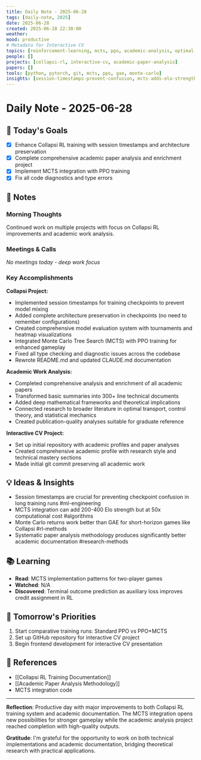 ```yaml
---
title: Daily Note - 2025-06-28
tags: [daily-note, 2025]
date: 2025-06-28
created: 2025-06-28 22:30:00
weather: 
mood: productive
# Metadata for Interactive CV
topics: [reinforcement-learning, mcts, ppo, academic-analysis, optimal-transport, control-theory, statistical-mechanics]
people: []
projects: [collapsi-rl, interactive-cv, academic-paper-analysis]
papers: []
tools: [python, pytorch, git, mcts, ppo, gae, monte-carlo]
insights: [session-timestamps-prevent-confusion, mcts-adds-elo-strength, monte-carlo-better-than-gae, systematic-analysis-methodology]
---
```


# Daily Note - 2025-06-28

## 🎯 Today's Goals
- [x] Enhance Collapsi RL training with session timestamps and architecture preservation
- [x] Complete comprehensive academic paper analysis and enrichment project
- [x] Implement MCTS integration with PPO training
- [x] Fix all code diagnostics and type errors

## 📝 Notes

### Morning Thoughts
Continued work on multiple projects with focus on Collapsi RL improvements and academic work analysis.

### Meetings & Calls
*No meetings today - deep work focus*

### Key Accomplishments
**Collapsi Project:**
- Implemented session timestamps for training checkpoints to prevent model mixing
- Added complete architecture preservation in checkpoints (no need to remember configurations)
- Created comprehensive model evaluation system with tournaments and heatmap visualizations
- Integrated Monte Carlo Tree Search (MCTS) with PPO training for enhanced gameplay
- Fixed all type checking and diagnostic issues across the codebase
- Rewrote README.md and updated CLAUDE.md documentation

**Academic Work Analysis:**
- Completed comprehensive analysis and enrichment of all academic papers
- Transformed basic summaries into 300+ line technical documents
- Added deep mathematical frameworks and theoretical implications
- Connected research to broader literature in optimal transport, control theory, and statistical mechanics
- Created publication-quality analyses suitable for graduate reference

**Interactive CV Project:**
- Set up initial repository with academic profiles and paper analyses
- Created comprehensive academic profile with research style and technical mastery sections
- Made initial git commit preserving all academic work

## 💡 Ideas & Insights
- Session timestamps are crucial for preventing checkpoint confusion in long training runs #ml-engineering
- MCTS integration can add 200-400 Elo strength but at 50x computational cost #algorithms
- Monte Carlo returns work better than GAE for short-horizon games like Collapsi #rl-methods
- Systematic paper analysis methodology produces significantly better academic documentation #research-methods

## 📚 Learning
- **Read**: MCTS implementation patterns for two-player games
- **Watched**: N/A
- **Discovered**: Terminal outcome prediction as auxiliary loss improves credit assignment in RL

## 🔄 Tomorrow's Priorities
1. Start comparative training runs: Standard PPO vs PPO+MCTS
2. Set up GitHub repository for interactive CV project
3. Begin frontend development for interactive CV presentation

## 🔗 References
- [[Collapsi RL Training Documentation]]
- [[Academic Paper Analysis Methodology]]
- MCTS integration code

---
**Reflection**: Productive day with major improvements to both Collapsi RL training system and academic documentation. The MCTS integration opens new possibilities for stronger gameplay while the academic analysis project reached completion with high-quality outputs.

**Gratitude**: I'm grateful for the opportunity to work on both technical implementations and academic documentation, bridging theoretical research with practical applications.